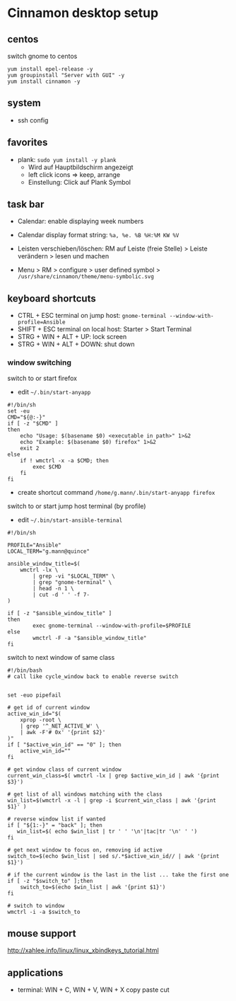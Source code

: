 # Cinnamon desktop setup


## centos

switch gnome to centos

```
yum install epel-release -y
yum groupinstall "Server with GUI" -y
yum install cinnamon -y
```


## system
* ssh config

## favorites

* plank: `sudo yum install -y plank` 
    * Wird auf Hauptbildschirm angezeigt
    * left click icons => keep, arrange
    * Einstellung: Click auf Plank Symbol


## task bar

* Calendar: enable displaying week numbers
* Calendar display format string: `%a, %e. %B %H:%M KW %V`
* Leisten verschieben/löschen: RM auf Leiste (freie Stelle) > Leiste verändern > lesen und machen



* Menu > RM > configure > user defined symbol > `/usr/share/cinnamon/theme/menu-symbolic.svg`


## keyboard shortcuts

* CTRL + ESC terminal on jump host: `gnome-terminal --window-with-profile=Ansible`
* SHIFT + ESC terminal on local host: Starter > Start Terminal
* STRG + WIN + ALT + UP: lock screen
* STRG + WIN + ALT + DOWN: shut down

### window switching

switch to or start firefox
* edit `~/.bin/start-anyapp`
```
#!/bin/sh
set -eu
CMD="${@:-}"
if [ -z "$CMD" ]
then
    echo "Usage: $(basename $0) <executable in path>" 1>&2
    echo "Example: $(basename $0) firefox" 1>&2
    exit 2
else
    if ! wmctrl -x -a $CMD; then
        exec $CMD
    fi
fi
```
* create shortcut command `/home/g.mann/.bin/start-anyapp firefox`

switch to or start jump host terminal (by profile)
* edit `~/.bin/start-ansible-terminal`
```
#!/bin/sh

PROFILE="Ansible"
LOCAL_TERM="g.mann@quince"

ansible_window_title=$(
    wmctrl -lx \
        | grep -vi "$LOCAL_TERM" \
        | grep "gnome-terminal" \
        | head -n 1 \
        | cut -d ' ' -f 7-
)

if [ -z "$ansible_window_title" ] 
then
        exec gnome-terminal --window-with-profile=$PROFILE
else
        wmctrl -F -a "$ansible_window_title"
fi
```

switch to next window of same class
```
#!/bin/bash
# call like cycle_window back to enable reverse switch


set -euo pipefail

# get id of current window
active_win_id="$(
    xprop -root \
    | grep '^_NET_ACTIVE_W' \
    | awk -F'# 0x' '{print $2}'
)"
if [ "$active_win_id" == "0" ]; then
    active_win_id=""
fi

# get window class of current window
current_win_class=$( wmctrl -lx | grep $active_win_id | awk '{print $3}')

# get list of all windows matching with the class
win_list=$(wmctrl -x -l | grep -i $current_win_class | awk '{print $1}' )

# reverse window list if wanted
if [ "${1:-}" = "back" ]; then
   win_list=$( echo $win_list | tr ' ' '\n'|tac|tr '\n' ' ')
fi

# get next window to focus on, removing id active
switch_to=$(echo $win_list | sed s/.*$active_win_id// | awk '{print $1}')

# if the current window is the last in the list ... take the first one
if [ -z "$switch_to" ];then
    switch_to=$(echo $win_list | awk '{print $1}')
fi

# switch to window
wmctrl -i -a $switch_to
```


## mouse support
http://xahlee.info/linux/linux_xbindkeys_tutorial.html


## applications
* terminal: WIN + C, WIN + V, WIN + X copy paste cut

